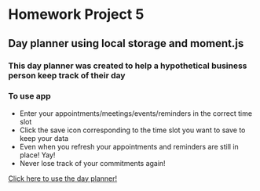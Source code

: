 # Homework Project 5
## Day planner using local storage and moment.js

### This day planner was created to help a hypothetical business person keep track of their day

### To use app
* Enter your appointments/meetings/events/reminders in the correct time slot
* Click the save icon corresponding to the time slot you want to save to keep your data
* Even when you refresh your appointments and reminders are still in place! Yay!
* Never lose track of your commitments again!

[Click here to use the day planner!](http://cndbrtn.github.io/Homework05 "Day Planner")